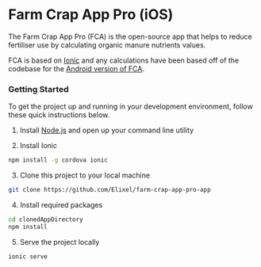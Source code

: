 # Farm Crap App Pro (iOS)

The Farm Crap App Pro (FCA) is the open-source app that helps to reduce fertiliser use by calculating organic manure nutrients values.

FCA is based on [Ionic](http://ionicframework.com/) and any calculations have been based off of the codebase for the [Android version of FCA](https://github.com/fo-am/crapapppro).

### Getting Started

To get the project up and running in your development environment, follow these quick instructions below.

1. Install [Node.js](https://nodejs.org) and open up your command line utility

2. Install Ionic
```bash
npm install -g cordova ionic
```

3. Clone this project to your local machine
```bash
git clone https://github.com/Elixel/farm-crap-app-pro-app
```

4. Install required packages
```bash
cd clonedAppDirectory
npm install
```

5. Serve the project locally
```bash
ionic serve
```